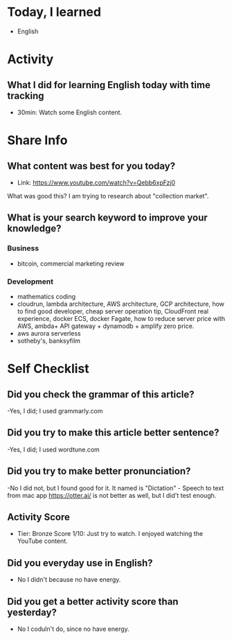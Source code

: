 # Today, I learned 
- English

# Activity
## What I did for learning English today with time tracking
- 30min: Watch some English content.

# Share Info
## What content was best for you today?
- Link: https://www.youtube.com/watch?v=Qebb6xpFzj0

What was good this?
I am trying to research about "collection market".

## What is your search keyword to improve your knowledge?
### Business
- bitcoin, commercial marketing review 

### Development
- mathematics coding
- cloudrun, lambda architecture, AWS architecture, GCP architecture, how to find good developer, cheap server operation tip, CloudFront real experience, docker ECS, docker Fagate, how to reduce server price with AWS, ambda+ API gateway + dynamodb + amplify zero price.
- aws aurora serverless
- sotheby's, banksyfilm

# Self Checklist
## Did you check the grammar of this article?
-Yes, I did; I used grammarly.com 

## Did you try to make this article better sentence?
-Yes, I did; I used wordtune.com

## Did you try to make better pronunciation?
-No I did not, but I found good for it. It named is "Dictation" - Speech to text from mac app
https://otter.ai/ is not better as well, but I did't test enough.

## Activity Score
- Tier: Bronze
Score 1/10: Just try to watch. I enjoyed watching the YouTube content.

## Did you everyday use in English?
- No I didn't because no have energy.

## Did you get a better activity score than yesterday?
- No I coduln't do, since no have energy.
